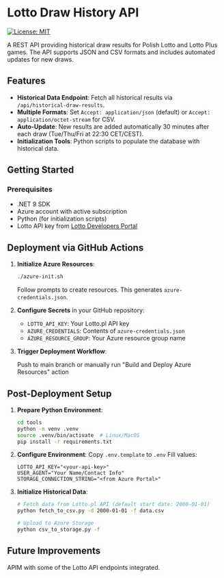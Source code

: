# Lotto Draw History API

[![License: MIT](https://img.shields.io/badge/License-MIT-yellow.svg)](https://opensource.org/licenses/MIT)

A REST API providing historical draw results for Polish Lotto and Lotto Plus games. The API supports JSON and CSV formats and includes automated updates for new draws.

## Features

- **Historical Data Endpoint**: Fetch all historical results via `/api/historical-draw-results`.
- **Multiple Formats**: Set `Accept: application/json` (default) or `Accept: application/octet-stream` for CSV.
- **Auto-Update**: New results are added automatically 30 minutes after each draw (Tue/Thu/Fri at 22:30 CET/CEST).
- **Initialization Tools**: Python scripts to populate the database with historical data.

## Getting Started

### Prerequisites
- .NET 9 SDK
- Azure account with active subscription
- Python (for initialization scripts)
- Lotto API key from [Lotto Developers Portal](https://developers.lotto.pl/)

## Deployment via GitHub Actions

1. **Initialize Azure Resources**:
   ```bash
   ./azure-init.sh
   ```

   Follow prompts to create resources. This generates `azure-credentials.json`.

2. **Configure Secrets** in your GitHub repository:
   - `LOTTO_API_KEY`: Your Lotto.pl API key
   - `AZURE_CREDENTIALS`: Contents of `azure-credentials.json`
   - `AZURE_RESOURCE_GROUP`: Your Azure resource group name

3. **Trigger Deployment Workflow**:

   Push to main branch or manually run "Build and Deploy Azure Resources" action
   
## Post-Deployment Setup

1. **Prepare Python Environment**:
   ```bash
   cd tools
   python -m venv .venv
   source .venv/bin/activate  # Linux/MacOS
   pip install -r requirements.txt
   ```

2. **Configure Environment**:
   Copy `.env.template` to `.env`
   Fill values:
   ```env
   LOTTO_API_KEY="<your-api-key>"
   USER_AGENT="Your Name/Contact Info"
   STORAGE_CONNECTION_STRING="<from Azure Portal>"
   ```

3. **Initialize Historical Data**:
   ```bash
   # Fetch data from Lotto.pl API (default start date: 2000-01-01)
   python fetch_to_csv.py -d 2000-01-01 -f data.csv

   # Upload to Azure Storage
   python csv_to_storage.py -f
   ```

## Future Improvements

APIM with some of the Lotto API endpoints integrated.
